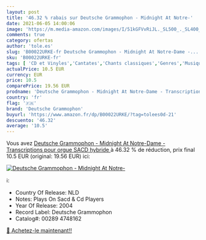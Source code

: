 ```yaml
---
layout: post
title: '46.32 % rabais sur Deutsche Grammophon - Midnight At Notre-'
date: 2021-06-05 14:00:06
image: 'https://m.media-amazon.com/images/I/51kGFVvRiJL._SL500_._SL400_.jpg'
comments: true
category: ofertas
author: 'tole.es'
slug: 'B00022URKE-fr Deutsche Grammophon - Midnight At Notre-Dame -...'
sku: 'B00022URKE-fr'
tags: [ 'CD et Vinyles','Cantates','Chants classiques','Genres','Musique classique','deutsche grammophon', ]
actualPrice: 10.5 EUR
currency: EUR
price: 10.5
comparePrice: 19.56 EUR
prodname: 'Deutsche Grammophon - Midnight At Notre-Dame - Transcriptions pour orgue  SACD hybride '
country: 'fr'
flag: '🇫🇷'
brand: 'Deutsche Grammophon'
buyurl: 'https://www.amazon.fr/dp/B00022URKE/?tag=tolees0d-21'
descuento: '46.32'
average: '10.5'
---
```


Vous avez [Deutsche Grammophon - Midnight At Notre-Dame - Transcriptions pour orgue  SACD hybride ](https://www.amazon.fr/dp/B00022URKE/?tag=tolees0d-21)  à  46.32 % de réduction, prix final  10.5 EUR (original: 19.56 EUR) ici:

[![Deutsche Grammophon - Midnight At Notre-](https://m.media-amazon.com/images/I/51kGFVvRiJL._SL500_._SL400_.jpg)](https://www.amazon.fr/dp/B00022URKE/?tag=tolees0d-21)

ℹ️:

- Country Of Release: NLD
- Notes: Plays On Sacd & Cd Players
- Year Of Release: 2004
- Record Label: Deutsche Grammophon
- Catalog#: 00289 4748162

[🛒 Achetez-le maintenant!!](https://www.amazon.fr/dp/B00022URKE/?tag=tolees0d-21)
